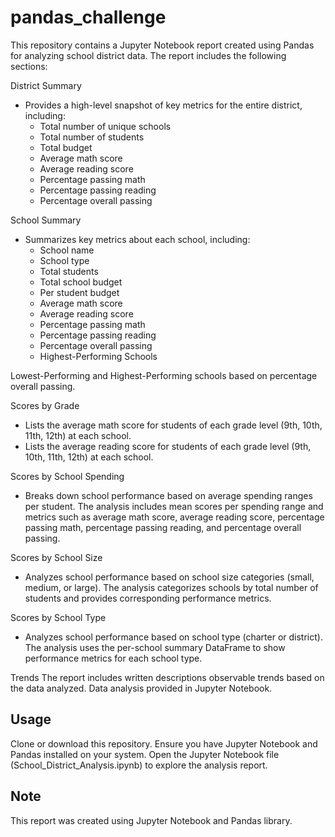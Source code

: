 # pandas_challenge
This repository contains a Jupyter Notebook report created using Pandas for analyzing school district data. The report includes the following sections:

District Summary
- Provides a high-level snapshot of key metrics for the entire district, including:
  - Total number of unique schools
  - Total number of students
  - Total budget
  - Average math score
  - Average reading score
  - Percentage passing math
  - Percentage passing reading
  - Percentage overall passing

School Summary
- Summarizes key metrics about each school, including:
  - School name
  - School type
  - Total students
  - Total school budget
  - Per student budget
  - Average math score
  - Average reading score
  - Percentage passing math
  - Percentage passing reading
  - Percentage overall passing
  - Highest-Performing Schools

Lowest-Performing and Highest-Performing schools based on percentage overall passing.

Scores by Grade
- Lists the average math score for students of each grade level (9th, 10th, 11th, 12th) at each school.
- Lists the average reading score for students of each grade level (9th, 10th, 11th, 12th) at each school.

Scores by School Spending
- Breaks down school performance based on average spending ranges per student. The analysis includes mean scores per spending range and metrics such as average math score, average reading score, percentage passing math, percentage passing reading, and percentage overall passing.

Scores by School Size
- Analyzes school performance based on school size categories (small, medium, or large). The analysis categorizes schools by total number of students and provides corresponding performance metrics.

Scores by School Type
- Analyzes school performance based on school type (charter or district). The analysis uses the per-school summary DataFrame to show performance metrics for each school type.

Trends
The report includes written descriptions observable trends based on the data analyzed. Data analysis provided in Jupyter Notebook.

## Usage
Clone or download this repository.
Ensure you have Jupyter Notebook and Pandas installed on your system.
Open the Jupyter Notebook file (School_District_Analysis.ipynb) to explore the analysis report.

## Note
This report was created using Jupyter Notebook and Pandas library.
